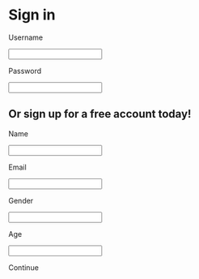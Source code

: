 <!DOCTYPE html>
<html>
<head>
<title>Livin Life</title>
</head>
<body>

<h1>Sign in</h1>
<p>Username</p>
<input>
<p>Password</p>
<input>

<h2>Or sign up for a free account today!</h2>
<p>Name</p>
<input>
<p>Email</p>
<input>
<p>Gender</p>
<input>
<p>Age</p>
<input>
<p>Continue</p>

</body>
</html>
